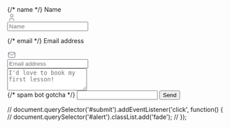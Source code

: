 <!-- original formspree form amended with Bootstrap classes -->

<form className="w-100 needs-validation" action="https://formspree.io/f/mleowjbk" method="POST">
    {/* name */}
    <label className="sr-only" htmlFor="inlineFormInputGroupUsername2">Name</label>
    <div className="input-group mb-2 mr-sm-2">
        <div className="input-group-prepend">
        <div className="input-group-text">
            <svg xmlns="http://www.w3.org/2000/svg" className="icon icon-tabler icon-tabler-user" width="20" height="20" viewBox="0 0 24 24" strokeWidth="1.5" stroke="#2c3e50" fill="none" strokeLinecap="round" strokeLinejoin="round">
                <path stroke="none" d="M0 0h24v24H0z" fill="none"/>
                <circle cx="12" cy="7" r="4" />
                <path d="M6 21v-2a4 4 0 0 1 4 -4h4a4 4 0 0 1 4 4v2" />
            </svg>
        </div>
        </div>
    <input type="text" name="name" className="form-control" id="formName" placeholder="Name" required/>
    </div>

{/* email */}
  <label className="sr-only" htmlFor="formEmail">Email address</label>
  <div className="input-group mb-2 mr-sm-2">
    <div className="input-group-prepend">
      <div className="input-group-text">
        <svg xmlns="http://www.w3.org/2000/svg" className="icon icon-tabler icon-tabler-mail" width="20" height="20" viewBox="0 0 24 24" strokeWidth="1.5" stroke="#2c3e50" fill="none" strokeLinecap="round" strokeLinejoin="round">
            <path stroke="none" d="M0 0h24v24H0z" fill="none"/>
            <rect x="3" y="5" width="18" height="14" rx="2" />
            <polyline points="3 7 12 13 21 7" />
        </svg>
      </div>
    </div>
  <input type="email" className="form-control" id="formEmail" placeholder="Email address" name="_replyto" required/>
  </div>

  <div className="form-group">
    <textarea className="form-control" id="exampleFormControlTextarea1" type="text" name="message" placeholder="I'd love to book my first lesson!" rows="3" required></textarea>
  </div>
  {/* spam bot gotcha */}
  <input type="text" name="_gotcha" style={{display: 'none'}} />
  <input className="btn btn-dark" type="submit" value="Send" required/>
</form>


  // document.querySelector('#submit').addEventListener('click', function() {
        //     document.querySelector('#alert').classList.add('fade');
        // });